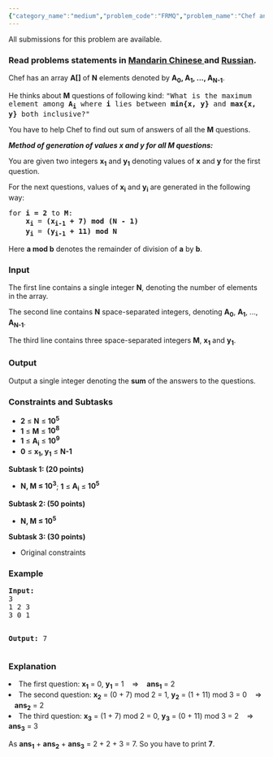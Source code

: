 ```yaml
---
{"category_name":"medium","problem_code":"FRMQ","problem_name":"Chef and Array","languages_supported":{"0":"ADA","1":"ASM","2":"BASH","3":"BF","4":"C","5":"C99 strict","6":"CAML","7":"CLOJ","8":"CLPS","9":"CPP 4.3.2","10":"CPP 4.9.2","11":"CPP14","12":"CS2","13":"D","14":"ERL","15":"FORT","16":"FS","17":"GO","18":"HASK","19":"ICK","20":"ICON","21":"JAVA","22":"JS","23":"LISP clisp","24":"LISP sbcl","25":"LUA","26":"NEM","27":"NICE","28":"NODEJS","29":"PAS fpc","30":"PAS gpc","31":"PERL","32":"PERL6","33":"PHP","34":"PIKE","35":"PRLG","36":"PYTH","37":"PYTH 3.4","38":"RUBY","39":"SCALA","40":"SCM guile","41":"SCM qobi","42":"ST","43":"TCL","44":"TEXT","45":"WSPC"},"max_timelimit":1,"source_sizelimit":50000,"problem_author":"antoniuk1","problem_tester":"xcwgf666","date_added":"17-07-2014","tags":{"0":"antoniuk1","1":"april15","2":"easy","3":"rmq","4":"sparse"},"editorial_url":"http://discuss.codechef.com/problems/FRMQ","time":{"view_start_date":1428917400,"submit_start_date":1428917400,"visible_start_date":1428917400,"end_date":1735669800},"layout":"problem"}
---
```

<span class="solution-visible-txt">All submissions for this problem are available.</span><h3> Read problems statements in <a target="_blank" href="http://www.codechef.com/download/translated/APRIL15/mandarin/FRMQ.pdf">Mandarin Chinese </a> and <a target="_blank" href="http://www.codechef.com/download/translated/APRIL15/russian/FRMQ.pdf">Russian</a>.</h3>
<p>Chef has an array <b>A[]</b> of <b>N</b> elements denoted by <b>A<sub>0</sub>, A<sub>1</sub>, ..., A<sub>N-1</sub></b>.</p>
<p>He thinks about <b>M</b> questions of following kind: <tt>"What is the maximum element among <b>A<sub>i</sub></b> where <b>i</b> lies between <b>min{x, y}</b> and <b>max{x, y}</b> both inclusive?"</tt></p>
<p>You have to help Chef to find out sum of answers of all the <b>M</b> questions.</p>
<p><i><b>Method of generation of values <b>x</b> and <b>y</b> for all <b>M</b> questions:</b></i> </p>
<p>You are given two integers <b>x<sub>1</sub></b> and <b>y<sub>1</sub></b> denoting values of <b>x</b> and <b>y</b> for the first question. </p>
<p>For the next questions, values of <b>x<sub>i</sub></b> and <b>y<sub>i</sub></b> are generated in the following way:</p>
<pre>
for <b>i = 2</b> to <b>M</b>:
	<b>x<sub>i</sub></b> = <b>(x<sub>i-1</sub> + 7) mod (N - 1)</b>
	<b>y<sub>i</sub></b> = <b>(y<sub>i-1</sub> + 11) mod N</b>
</pre><p> </p>
<p>Here <b>a mod b</b> denotes the remainder of division of <b>a</b> by <b>b</b>.</p>
<h3>Input</h3>
<p>The first line contains a single integer <b>N</b>, denoting the number of elements in the array.</p>
<p>The second line contains <b>N</b> space-separated integers, denoting <b>A<sub>0</sub></b>, <b>A<sub>1</sub></b>, ..., <b>A<sub>N-1</sub></b>. </p>
<p>The third line contains three space-separated integers <b>M</b>, <b>x<sub>1</sub></b> and <b>y<sub>1</sub></b>.</p>
<h3>Output</h3>
<p>Output a single integer denoting the <b>sum</b> of the answers to the questions.</p>
<h3>Constraints and Subtasks</h3>
<ul>
<li><b>2</b> ≤ <b>N</b> ≤ <b>10<sup>5</sup></b></li>
<li><b>1</b> ≤ <b>M</b> ≤ <b>10<sup>8</sup></b></li>
<li><b>1</b> ≤ <b>A<sub>i</sub></b> ≤ <b>10<sup>9</sup></b></li>
<li><b>0</b> ≤ <b>x<sub>1</sub>, y<sub>1</sub></b> ≤ <b>N-1</b></li>
</ul>

<p></p>
<p><b>Subtask 1: (20 points)</b></p>
<ul>
<li><b>N, M ≤ 10<sup>3</sup></b>; <b>1</b> ≤ <b>A<sub>i</sub></b> ≤ <b>10<sup>5</sup></b></li>
</ul>
<p></p>
<p><b>Subtask 2: (50 points)</b></p>
<ul>
<li><b>N, M ≤ 10<sup>5</sup></b></li>
</ul>
<p></p>
<p><b>Subtask 3: (30 points)</b></p>
<ul>
<li>Original constraints</li>
</ul>
<p></p>
<h3>Example</h3>
<pre><b>Input:</b>
3
1 2 3
3 0 1

<b>Output:</b>
7
</pre><h3>Explanation</h3>
<li>The first question: <b>x<sub>1</sub></b> = 0, <b>y<sub>1</sub></b> = 1      =>     <b>ans<sub>1</sub></b> = 2</li>
<li>The second question: <b>x<sub>2</sub></b> = (0 + 7) mod 2 = 1, <b>y<sub>2</sub></b> = (1 + 11) mod 3 = 0       =>       <b>ans<sub>2</sub></b> = 2</li>
<li>The third question: <b>x<sub>3</sub></b> = (1 + 7) mod 2 = 0, <b>y<sub>3</sub></b> = (0 + 11) mod 3 = 2      =>       <b>ans<sub>3</sub></b> = 3</li>
<p> </p>
<p>As <b>ans<sub>1</sub></b> + <b>ans<sub>2</sub></b> + <b>ans<sub>3</sub></b> = 2 + 2 + 3 = 7. So you have to print <b>7</b>.</p>
